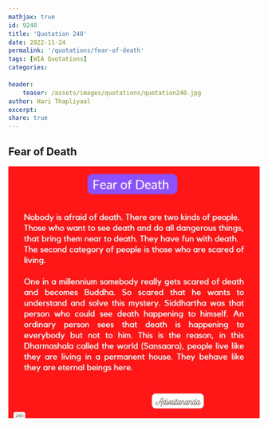 ```yaml
---
mathjax: true
id: 9240
title: 'Quotation 240'
date: 2022-11-24
permalink: '/quotations/fear-of-death'
tags: [WIA Quotations] 
categories: 

header:
    teaser: /assets/images/quotations/quotation240.jpg
author: Hari Thapliyaal 
excerpt:
share: true 
---
```


## Fear of Death

![Fear of Death](/assets/images/quotations/quotation240.jpg)
